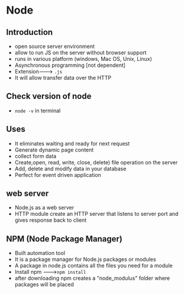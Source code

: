 # Node
## Introduction
* open source server environment
* allow to run JS on the server without browser support 
* runs in various platform (windows, Mac OS, Unix, Linux)
* Asynchronous programming [not dependent]
* Extension---> ``.js``
* It will allow transfer data over the HTTP 
## Check version of node
* ``node -v`` in terminal
## Uses
* It eliminates waiting and ready for next request
* Generate dynamic page content
* collect form data
* Create,open, read, write, close, delete) file operation on the server
* Add, delete and modify data in your database
* Perfect for event driven application
## web server
* Node.js as a web server
* HTTP module create an HTTP server that listens to server port and gives response back to client
## NPM (Node Package Manager)
* Built automation tool
*  It is a package manager for Node.js packages or modules
* A package in node.js contains all the files you need for a module
* Install npm --->``npm install``
* after downloading  npm creates a "node_modulus" folder where packages will be placed
